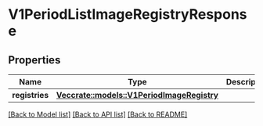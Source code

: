 # V1PeriodListImageRegistryResponse

## Properties

Name | Type | Description | Notes
------------ | ------------- | ------------- | -------------
**registries** | [**Vec<crate::models::V1PeriodImageRegistry>**](v1.ImageRegistry.md) |  | 

[[Back to Model list]](../README.md#documentation-for-models) [[Back to API list]](../README.md#documentation-for-api-endpoints) [[Back to README]](../README.md)


